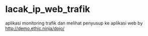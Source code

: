 # lacak_ip_web_trafik
aplikasi monitoring trafik dan melihat penyusup ke aplikasi web by  http://demo.ethic.ninja/dojo/


